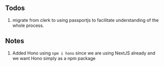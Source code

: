 ## Todos

1. migrate from clerk to using passportjs to facilitate understanding of the whole process.

## Notes

1. Added Hono using `npm i hono` since we are using NextJS already and we want Hono simply as a npm package
